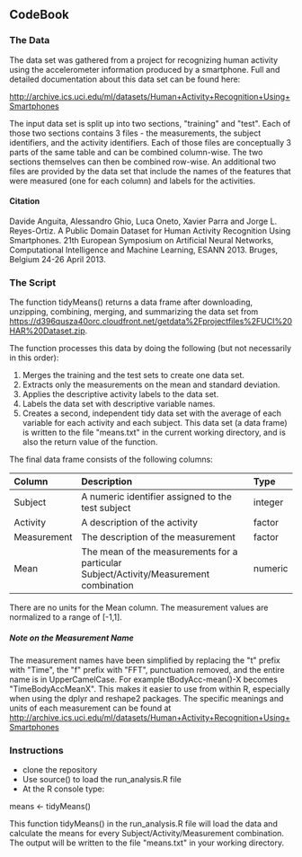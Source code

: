 ## CodeBook

### The Data

The data set was gathered from a project for recognizing human activity using the accelerometer information produced by a smartphone.  Full and detailed documentation about this data set can be found here: 

http://archive.ics.uci.edu/ml/datasets/Human+Activity+Recognition+Using+Smartphones

The input data set is split up into two sections, "training" and "test". Each of those two sections contains 3 files - the measurements, the subject identifiers, and the activity identifiers.  Each of those files are conceptually 3 parts of the same table and can be combined column-wise.  The two sections themselves can then be combined row-wise.  An additional two files are provided by the data set that include the names of the features that were measured (one for each column) and labels for the activities.

#### Citation

Davide Anguita, Alessandro Ghio, Luca Oneto, Xavier Parra and Jorge L. Reyes-Ortiz. A Public Domain Dataset for Human Activity Recognition Using Smartphones. 21th European Symposium on Artificial Neural Networks, Computational Intelligence and Machine Learning, ESANN 2013. Bruges, Belgium 24-26 April 2013.

### The Script

The function tidyMeans() returns a data frame after downloading, unzipping, combining, merging, and summarizing the data set from https://d396qusza40orc.cloudfront.net/getdata%2Fprojectfiles%2FUCI%20HAR%20Dataset.zip.

The function processes this data by doing the following (but not necessarily in this order):

1. Merges the training and the test sets to create one data set.
2. Extracts only the measurements on the mean and standard deviation.
3. Applies the descriptive activity labels to the data set.
4. Labels the data set with descriptive variable names.
5. Creates a second, independent tidy data set with the average of each variable for each activity and each subject.  This data set (a data frame) is written to the file "means.txt" in the current working directory, and is also the return value of the function.

The final data frame consists of the following columns:

| Column        |             Description                           | Type    |
| :------------ |:--------------------------------------------------| :-------|
| Subject       | A numeric identifier assigned to the test subject | integer |
| Activity      | A description of the activity                     | factor  |    
| Measurement   | The description of the measurement                | factor  |      
| Mean          | The mean of the measurements for a particular Subject/Activity/Measurement combination | numeric |

There are no units for the Mean column. The measurement values are normalized to a range of [-1,1].

##### Note on the Measurement Name

The measurement names have been simplified by replacing the "t" prefix with "Time", the "f" prefix with "FFT", punctuation removed, and the entire name is in UpperCamelCase.  For example tBodyAcc-mean()-X becomes "TimeBodyAccMeanX".  This makes it easier to use from within R, especially when using the dplyr and reshape2 packages.  The specific meanings and units of each measurement can be found at http://archive.ics.uci.edu/ml/datasets/Human+Activity+Recognition+Using+Smartphones

### Instructions
- clone the repository
- Use source() to load the run_analysis.R file
- At the R console type:

means <- tidyMeans()

This function tidyMeans() in the run_analysis.R file will load the data and calculate the means for every Subject/Activity/Measurement combination.  The output will be written to the file "means.txt" in your working directory.


